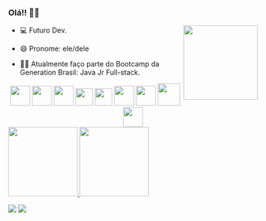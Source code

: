 ### Olá!! 🙋‍♂️

<img align="right"  width="150"  src="https://i.pinimg.com/originals/c5/6c/49/c56c49115e1318730b5966b41de7c8b7.gif"/>

 <p> 

- 💻 Futuro Dev. 

- 😄 Pronome: ele/dele

- 👨‍💻 Atualmente faço parte do Bootcamp da Generation Brasil: Java Jr Full-stack.
 
 </p>
 
<div align="center">
   <img width="40" src="https://cdn.svgporn.com/logos/java.svg"/>
   <img width="40" src="https://cdn.svgporn.com/logos/mysql-icon.svg"/>
   <img width="40" src="https://cdn.svgporn.com/logos/spring-icon.svg"/>
   <img width="35" src="https://cdn.svgporn.com/logos/html-5.svg"/>
   <img width="35" src="https://cdn.svgporn.com/logos/css-3.svg"/>
   <img width="40" src="https://cdn.svgporn.com/logos/javascript.svg"/>
   <img width="40" src="https://cdn.svgporn.com/logos/typescript-icon.svg"/>
   <img width="45" src="https://cdn.svgporn.com/logos/react.svg"/>
   <img width="40" src="https://cdn.svgporn.com/logos/nodejs-icon.svg"/>
</div>

<div align="left">
  <a href="https://github.com/WilliamVSan">
   <img height="140em" src="https://github-readme-stats.vercel.app/api?username=WilliamVSan&show_icons=true&theme=codeSTACKr&include_all_commits=true&count_private=true"/>
   <img height="140em" src="https://github-readme-stats.vercel.app/api/top-langs/?username=WilliamVsan&layout=compact&theme=codeSTACKr"/>
   
</div>
  
<div> 
  </a> 
 
  <a href="mailto:williamvsantos75@gmail.com"><img src="https://img.shields.io/badge/-Gmail-%23333?style=for-the-badge&logo=gmail&logoColor=white" target="_blank"></a>
  <a href="https://www.linkedin.com/in/william-dos-santos-veloso-b5574a206/" target="_blank"><img src="https://img.shields.io/badge/-LinkedIn-%230077B5?style=for-the-badge&logo=linkedin&logoColor=white" target="_blank"></a>
  
</div>
  
